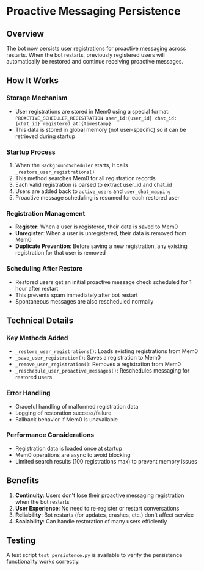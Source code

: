 # Proactive Messaging Persistence

## Overview

The bot now persists user registrations for proactive messaging across restarts. When the bot restarts, previously registered users will automatically be restored and continue receiving proactive messages.

## How It Works

### Storage Mechanism
- User registrations are stored in Mem0 using a special format: `PROACTIVE_SCHEDULER_REGISTRATION user_id:{user_id} chat_id:{chat_id} registered_at:{timestamp}`
- This data is stored in global memory (not user-specific) so it can be retrieved during startup

### Startup Process
1. When the `BackgroundScheduler` starts, it calls `_restore_user_registrations()`
2. This method searches Mem0 for all registration records
3. Each valid registration is parsed to extract user_id and chat_id
4. Users are added back to `active_users` and `user_chat_mapping`
5. Proactive message scheduling is resumed for each restored user

### Registration Management
- **Register**: When a user is registered, their data is saved to Mem0
- **Unregister**: When a user is unregistered, their data is removed from Mem0
- **Duplicate Prevention**: Before saving a new registration, any existing registration for that user is removed

### Scheduling After Restore
- Restored users get an initial proactive message check scheduled for 1 hour after restart
- This prevents spam immediately after bot restart
- Spontaneous messages are also rescheduled normally

## Technical Details

### Key Methods Added
- `_restore_user_registrations()`: Loads existing registrations from Mem0
- `_save_user_registration()`: Saves a registration to Mem0
- `_remove_user_registration()`: Removes a registration from Mem0
- `_reschedule_user_proactive_messages()`: Reschedules messaging for restored users

### Error Handling
- Graceful handling of malformed registration data
- Logging of restoration success/failure
- Fallback behavior if Mem0 is unavailable

### Performance Considerations
- Registration data is loaded once at startup
- Mem0 operations are async to avoid blocking
- Limited search results (100 registrations max) to prevent memory issues

## Benefits

1. **Continuity**: Users don't lose their proactive messaging registration when the bot restarts
2. **User Experience**: No need to re-register or restart conversations
3. **Reliability**: Bot restarts (for updates, crashes, etc.) don't affect service
4. **Scalability**: Can handle restoration of many users efficiently

## Testing

A test script `test_persistence.py` is available to verify the persistence functionality works correctly. 